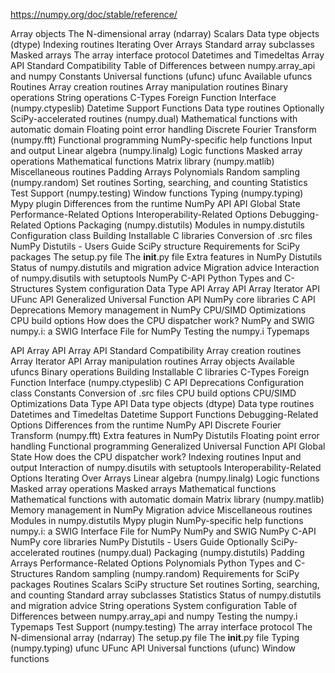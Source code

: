 https://numpy.org/doc/stable/reference/

Array objects
The N-dimensional array (ndarray)
Scalars
Data type objects (dtype)
Indexing routines
Iterating Over Arrays
Standard array subclasses
Masked arrays
The array interface protocol
Datetimes and Timedeltas
Array API Standard Compatibility
Table of Differences between numpy.array_api and numpy
Constants
Universal functions (ufunc)
ufunc
Available ufuncs
Routines
Array creation routines
Array manipulation routines
Binary operations
String operations
C-Types Foreign Function Interface (numpy.ctypeslib)
Datetime Support Functions
Data type routines
Optionally SciPy-accelerated routines (numpy.dual)
Mathematical functions with automatic domain
Floating point error handling
Discrete Fourier Transform (numpy.fft)
Functional programming
NumPy-specific help functions
Input and output
Linear algebra (numpy.linalg)
Logic functions
Masked array operations
Mathematical functions
Matrix library (numpy.matlib)
Miscellaneous routines
Padding Arrays
Polynomials
Random sampling (numpy.random)
Set routines
Sorting, searching, and counting
Statistics
Test Support (numpy.testing)
Window functions
Typing (numpy.typing)
Mypy plugin
Differences from the runtime NumPy API
API
Global State
Performance-Related Options
Interoperability-Related Options
Debugging-Related Options
Packaging (numpy.distutils)
Modules in numpy.distutils
Configuration class
Building Installable C libraries
Conversion of .src files
NumPy Distutils - Users Guide
SciPy structure
Requirements for SciPy packages
The setup.py file
The __init__.py file
Extra features in NumPy Distutils
Status of numpy.distutils and migration advice
Migration advice
Interaction of numpy.disutils with setuptools
NumPy C-API
Python Types and C-Structures
System configuration
Data Type API
Array API
Array Iterator API
UFunc API
Generalized Universal Function API
NumPy core libraries
C API Deprecations
Memory management in NumPy
CPU/SIMD Optimizations
CPU build options
How does the CPU dispatcher work?
NumPy and SWIG
numpy.i: a SWIG Interface File for NumPy
Testing the numpy.i Typemaps


API
Array API
Array API Standard Compatibility
Array creation routines
Array Iterator API
Array manipulation routines
Array objects
Available ufuncs
Binary operations
Building Installable C libraries
C-Types Foreign Function Interface (numpy.ctypeslib)
C API Deprecations
Configuration class
Constants
Conversion of .src files
CPU build options
CPU/SIMD Optimizations
Data Type API
Data type objects (dtype)
Data type routines
Datetimes and Timedeltas
Datetime Support Functions
Debugging-Related Options
Differences from the runtime NumPy API
Discrete Fourier Transform (numpy.fft)
Extra features in NumPy Distutils
Floating point error handling
Functional programming
Generalized Universal Function API
Global State
How does the CPU dispatcher work?
Indexing routines
Input and output
Interaction of numpy.disutils with setuptools
Interoperability-Related Options
Iterating Over Arrays
Linear algebra (numpy.linalg)
Logic functions
Masked array operations
Masked arrays
Mathematical functions
Mathematical functions with automatic domain
Matrix library (numpy.matlib)
Memory management in NumPy
Migration advice
Miscellaneous routines
Modules in numpy.distutils
Mypy plugin
NumPy-specific help functions
numpy.i: a SWIG Interface File for NumPy
NumPy and SWIG
NumPy C-API
NumPy core libraries
NumPy Distutils - Users Guide
Optionally SciPy-accelerated routines (numpy.dual)
Packaging (numpy.distutils)
Padding Arrays
Performance-Related Options
Polynomials
Python Types and C-Structures
Random sampling (numpy.random)
Requirements for SciPy packages
Routines
Scalars
SciPy structure
Set routines
Sorting, searching, and counting
Standard array subclasses
Statistics
Status of numpy.distutils and migration advice
String operations
System configuration
Table of Differences between numpy.array_api and numpy
Testing the numpy.i Typemaps
Test Support (numpy.testing)
The array interface protocol
The N-dimensional array (ndarray)
The setup.py file
The __init__.py file
Typing (numpy.typing)
ufunc
UFunc API
Universal functions (ufunc)
Window functions